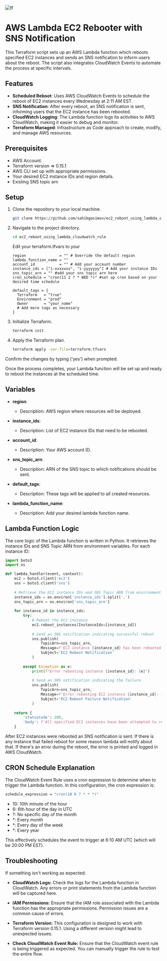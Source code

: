 
![tf](https://github.com/sahibgasimov/tf_ec2_reboot_using_lambda_cw_rule/assets/100177153/20fad90f-4358-4b99-b861-6fa192e872ac)

# AWS Lambda EC2 Rebooter with SNS Notification

This Terraform script sets up an AWS Lambda function which reboots specified EC2 instances and sends an SNS notification to inform users about the reboot. The script also integrates CloudWatch Events to automate the process at specific intervals.

## Features

- **Scheduled Reboot**: Uses AWS CloudWatch Events to schedule the reboot of EC2 instances every Wednesday at 2:11 AM EST.
- **SNS Notification**: After every reboot, an SNS notification is sent, informing users that the EC2 instance has been rebooted.
- **CloudWatch Logging**: The Lambda function logs its activities to AWS CloudWatch, making it easier to debug and monitor.
- **Terraform Managed**: Infrastructure as Code approach to create, modify, and manage AWS resources.

## Prerequisites

- AWS Account.
- Terraform version => 0.15.1
- AWS CLI set up with appropriate permissions.
- Your desired EC2 instance IDs and region details.
- Existing SNS topic arn 

## Setup

1. Clone the repository to your local machine.
   
   ```bash
   git clone https://github.com/sahibgasimov/ec2_reboot_using_lambda_cloudwatch_rule.git
   ```
2. Navigate to the project directory.

   ```bash
   cd ec2_reboot_using_lambda_cloudwatch_rule
   ```

   Edit your terraform.tfvars to your 

   ```hcl
   region               = "" # Override the default region
   lambda_function_name = ""
   account_id           = "" # Add your account number
   instance_ids = ["i-xxxxxxx", "i-yyyyyyy"] # Add your instance IDs
   sns_topic_arn = "" #add your sns topic arn here
   cron_schedule = "cron(11 2 ? * WED *)" #set up cron based on your desired time schedule

   default_tags = {
     Terraform   = "true"
     Environment = "prod"
     Owner       = "your_name"
     # Add more tags as necessary
   }
   ```


4. Initialize Terraform.
   
   ```bash
   terraform init
   ```
5. Apply the Terraform plan.
   
   ```bash
   terraform apply -var-file=terraform.tfvars
   ```

Confirm the changes by typing ('yes') when prompted.

Once the process completes, your Lambda function will be set up and ready to reboot the instances at the scheduled time.

## Variables

- **region**: 
  - Description: AWS region where resources will be deployed.

- **instance_ids**: 
  - Description: List of EC2 instance IDs that need to be rebooted.

- **account_id**: 
  - Description: Your AWS account ID.

- **sns_topic_arn**: 
  - Description: ARN of the SNS topic to which notifications should be sent.

- **default_tags**: 
  - Description: These tags will be applied to all created resources.

- **lambda_function_name**: 
  - Description: Add your desired lambda function name.



## Lambda Function Logic

The core logic of the Lambda function is written in Python. It retrieves the instance IDs and SNS Topic ARN from environment variables. For each instance ID:

```python
import boto3
import os

def lambda_handler(event, context):
    ec2 = boto3.client('ec2')
    sns = boto3.client('sns')
    
    # Retrieve the EC2 instance IDs and SNS Topic ARN from environment variables
    instance_ids = os.environ['instance_ids'].split(',')
    sns_topic_arn = os.environ['sns_topic_arn']
    
    for instance_id in instance_ids:
        try:
            # Reboot the EC2 instance
            ec2.reboot_instances(InstanceIds=[instance_id])
            
            # Send an SNS notification indicating successful reboot
            sns.publish(
                TopicArn=sns_topic_arn,
                Message=f'EC2 instance {instance_id} has been rebooted.',
                Subject='EC2 Reboot Notification'
            )
            
        except Exception as e:
            print(f"Error rebooting instance {instance_id}: {e}")
            
            # Send an SNS notification indicating the failure
            sns.publish(
                TopicArn=sns_topic_arn,
                Message=f'Error rebooting EC2 instance {instance_id}: {str(e)}',
                Subject='EC2 Reboot Failure Notification'
            )
    
    return {
        'statusCode': 200,
        'body': f'All specified EC2 instances have been attempted to reboot and SNS notifications sent.'
    }
```
After EC2 instances were rebooted an SNS notification is sent. If there is any instance that failed reboot for some reason lambda will notify about that.
If there's an error during the reboot, the error is printed and logged in AWS CloudWatch.

## CRON Schedule Explanation
The CloudWatch Event Rule uses a cron expression to determine when to trigger the Lambda function. In this configuration, the cron expression is:

   ```bash
   schedule_expression = "cron(10 6 ? * * *)"
   ```

- 10: 10th minute of the hour
- 6: 6th hour of the day in UTC
- ?: No specific day of the month
- *: Every month
- *: Every day of the week
- *: Every year
  
This effectively schedules the event to trigger at 6:10 AM UTC (which will be 20:00 PM EST).

## Troubleshooting

If something isn't working as expected:

- **CloudWatch Logs:** Check the logs for the Lambda function in CloudWatch. Any errors or print statements from the Lambda function will be captured here.

- **IAM Permissions:** Ensure that the IAM role associated with the Lambda function has the appropriate permissions. Permission issues are a common cause of errors.

- **Terraform Version:** This configuration is designed to work with Terraform version 0.15.1. Using a different version might lead to unexpected issues.

- **Check CloudWatch Event Rule:** Ensure that the CloudWatch event rule is being triggered as expected. You can manually trigger the rule to test the entire flow.



